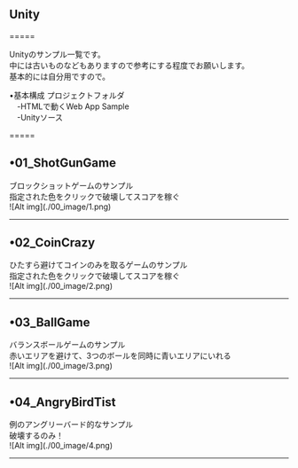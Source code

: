 <h2>Unity</h2>

=====

Unityのサンプル一覧です。<br/>
中には古いものなどもありますので参考にする程度でお願いします。<br/>
基本的には自分用ですので。<br/>



•基本構成
プロジェクトフォルダ<br/>
  　-HTMLで動くWeb App Sample<br/>
  　-Unityソース


=====



<h2>•01_ShotGunGame</h2>
ブロックショットゲームのサンプル<br/>
指定された色をクリックで破壊してスコアを稼ぐ<br/>
![Alt img](./00_image/1.png)

**************************************************


<h2>•02_CoinCrazy</h2>
ひたすら避けてコインのみを取るゲームのサンプル<br/>
指定された色をクリックで破壊してスコアを稼ぐ<br/>
![Alt img](./00_image/2.png)

**************************************************


<h2>•03_BallGame</h2>
バランスボールゲームのサンプル<br/>
赤いエリアを避けて、3つのボールを同時に青いエリアにいれる<br/>
![Alt img](./00_image/3.png)

**************************************************


<h2>•04_AngryBirdTist</h2>
例のアングリーバード的なサンプル<br/>
破壊するのみ！<br/>
![Alt img](./00_image/4.png)

**************************************************




